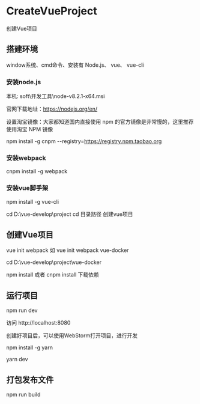 # CreateVueProject

创建Vue项目

## 搭建环境

window系统、cmd命令、安装有 Node.js、 vue、 vue-cli

### 安装node.js

本机: soft\开发工具\node-v8.2.1-x64.msi

官网下载地址：https://nodejs.org/en/

设置淘宝镜像：大家都知道国内直接使用 npm 的官方镜像是非常慢的，这里推荐使用淘宝 NPM 镜像

npm install -g cnpm --registry=https://registry.npm.taobao.org

### 安装webpack

cnpm install -g webpack

### 安装vue脚手架

npm install -g vue-cli

cd D:\vue-develop\project cd 目录路径 创建vue项目

## 创建Vue项目

vue init webpack <projectName> 如 vue init webpack vue-docker

cd D:\vue-develop\project\vue-docker

npm install 或者 cnpm install 下载依赖

## 运行项目

npm run dev

访问 http://localhost:8080

创建好项目后，可以使用WebStorm打开项目，进行开发

npm install -g yarn

yarn dev

## 打包发布文件

npm run build
